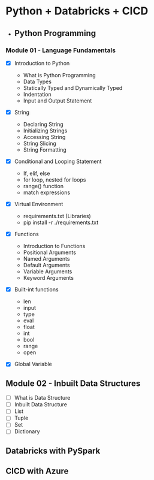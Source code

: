 # Python + Databricks + CICD

- ## Python Programming


### Module 01 - Language Fundamentals

- [x] Introduction to Python
  - What is Python Programming
  - Data Types
  - Statically Typed and Dynamically Typed
  - Indentation
  - Input and Output Statement
- [x] String
  - Declaring String
  - Initializing Strings
  - Accessing String
  - String Slicing
  - String Formatting

- [x] Conditional and Looping Statement
  - If, elif, else
  - for loop, nested for loops
  - range() function
  - match expressions

- [x] Virtual Environment
  - requirements.txt (Libraries)
  - pip install -r ./requirements.txt
- [x] Functions
  - Introduction to Functions
  - Positional Arguments
  - Named Arguments
  - Default Arguments
  - Variable Arguments
  - Keyword Arguments

- [x] Built-int functions
  * len
  * input
  * type
  * eval
  * float
  * int
  * bool
  * range
  * open
- [x] Global Variable

## Module 02 - Inbuilt Data Structures

- [ ] What is Data Structure
- [ ] Inbuilt Data Structure
- [ ] List
- [ ] Tuple
- [ ] Set
- [ ] Dictionary

## Databricks with PySpark





## CICD with Azure